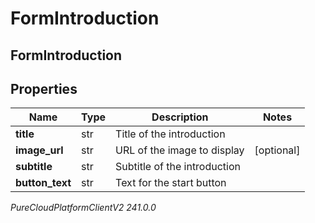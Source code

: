 # FormIntroduction

## FormIntroduction

## Properties

|Name | Type | Description | Notes|
|------------ | ------------- | ------------- | -------------|
| **title** | str | Title of the introduction | |
| **image_url** | str | URL of the image to display | [optional] |
| **subtitle** | str | Subtitle of the introduction | |
| **button_text** | str | Text for the start button | |



_PureCloudPlatformClientV2 241.0.0_

